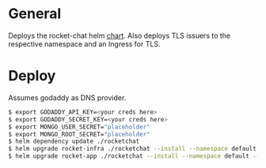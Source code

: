 # General

Deploys the rocket-chat helm [chart](https://artifacthub.io/packages/helm/rocketchat-server/rocketchat).
Also deploys TLS issuers to the respective namespace and an Ingress for TLS.
# Deploy

Assumes godaddy as DNS provider.

```bash
$ export GODADDY_API_KEY=<your creds here>
$ export GODADDY_SECRET_KEY=<your creds here>
$ export MONGO_USER_SECRET="placeholder"
$ export MONGO_ROOT_SECRET="placeholder"
$ helm dependency update ./rocketchat
$ helm upgrade rocket-infra ./rocketchat --install --namespace default --set infra.enabled=true --set apiKey=$GODADDY_API_KEY --set secretKey=$GODADDY_SECRET_KEY
$ helm upgrade rocket-app ./rocketchat --install --namespace default --set app.enabled=true --set rocketchat.mongodb.auth.passwords={$MONGO_USER_SECRET} --set rocketchat.mongodb.auth.rootPassword=$MONGO_ROOT_SECRET
```
